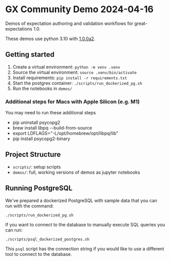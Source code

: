 # GX Community Demo 2024-04-16

Demos of expectation authoring and validation workflows for great-expectations 1.0.

These demos use python 3.10 with [1.0.0a2](https://pypi.org/project/great-expectations/1.0.0a2/).

## Getting started
1. Create a virtual environment: `python -m venv .venv`
1. Source the virtual environment: `source .venv/bin/activate`
1. Install requirements: `pip install -r requirements.txt`
1. Start the postgres container: `./scripts/run_dockerized_pg.sh`
1. Run the notebooks in `demos/`

### Additional steps for Macs with Apple Silicon (e.g. M1)
You may need to run these additional steps
* pip uninstall psycopg2
* brew install libpq --build-from-source
* export LDFLAGS="-L/opt/homebrew/opt/libpq/lib"
* pip install psycopg2-binary

## Project Structure

* `scripts/`: setup scripts
* `demos/`: full, working versions of demos as jupyter notebooks


## Running PostgreSQL

We've prepared a dockerized PostgreSQL with sample data that you can run with the command:
```
./scripts/run_dockerized_pg.sh
```

If you want to connect to the database to manually execute SQL queries you can run:
```
./scripts/psql_dockerized_postgres.sh
```
This `psql` script has the connection string if you would like to use a different tool to connect to the database.
